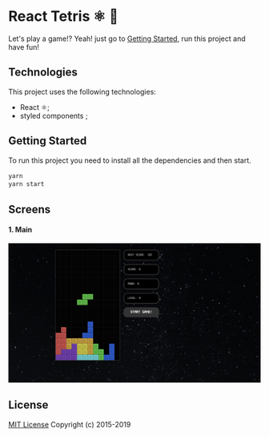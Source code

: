 # React Tetris ⚛️ 👾

Let's play a game!? Yeah! just go to [Getting Started](#getting-started), run this project and have fun!

## Technologies

This project uses the following technologies:
* React ⚛️;
* styled components ;

## Getting Started

To run this project you need to install all the dependencies and then start.

```sh
yarn
yarn start
```

## Screens

#### 1. Main
<img alt="" src="https://raw.githubusercontent.com/augustogiles/react-tetris/develop/screen/game_screen.png">


## License
[MIT License](LICENSE.md) Copyright (c) 2015-2019